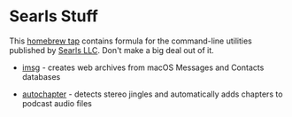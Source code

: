 # Searls Stuff

This [homebrew tap](https://docs.brew.sh/Taps) contains formula for the command-line utilities published by [Searls LLC](https://searls.co). Don't make a big deal out of it.

* [imsg](https://github.com/searlsco/imsg) - creates web archives from macOS Messages and Contacts databases

* [autochapter](https://github.com/searlsco/autochapter) - detects stereo jingles and automatically adds chapters to podcast audio files
